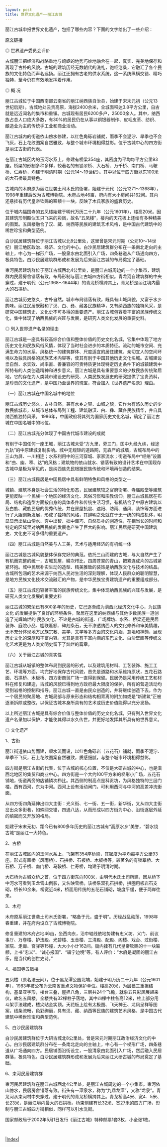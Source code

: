```yaml
---
layout: post
title: 世界文化遗产——丽江古城
---
```


丽江古城申报世界文化遗产，包括了哪些内容？下面的文字给出了一些介绍：

[原文链接](http://www.lijiang.jcy.gov.cn/ljly/201809/t20180918_2363210.shtml)

◎ 世界遗产委员会评价

古城丽江把经济和战略重地与崎岖的地势巧妙地融合在一起，真实、完美地保存和再现了古朴的风貌。古城的建筑历经无数朝代的洗礼，饱经沧桑，它融汇了各个民族的文化特色而声名远扬。丽江还拥有古老的供水系统，这一系统纵横交错、精巧独特，至今仍在有效地发挥着作用。

◎ 概 况

丽江古城位于中国西南部云南省的丽江纳西族自治县，始建于宋末元初（公元13世纪后期）。古城地处云贵高原，海拔2400余米，全城面积达3.8平方公里，自古就是远近闻名的集市和重镇。古城现有居民6200多户，25000余人。其中，纳西族占总人口绝大多数，有30%的居民仍在从事以铜银器制作、皮毛皮革、纺织、酿造业为主的传统手工业和商业活动。

丽江古城内的街道依山傍水修建，以红色角砾岩铺就，雨季不会泥泞、旱季也不会飞灰，石上花纹图案自然雅致，与整个城市环境相得益彰。位于古城中心的四方街是丽江古街的代表。

在丽江古城区内的玉河水系上，修建有桥梁354座，其密度为平均每平方公里93座。桥梁的形制多种多样，较著名的有锁翠桥、大石桥、万千桥、南门桥、马鞍桥、仁寿桥，均建于明清时期（公元14～19世纪）。其中以位于四方街以东100米的大石桥最具特色。

古城内的木府原为丽江世袭土司木氏的衙署，始建于元代（公元1271～1368年），1998年重建后改为古城博物院。木府占地46亩，府内有大小房间共162间。其内还悬挂有历代皇帝钦赐的匾额十一块，反映了木氏家族的盛衰历史。

位于城内福国寺的五凤楼始建于明代万历二十九年（公元1601年），楼高20米。因其建筑形制酷似五只飞来的彩凤，故名“五凤楼”，楼内的天花板上还绘有多种精美的图案。五凤楼融合了汉、藏、纳西等民族的建筑艺术风格，是中国古代建筑中的稀世珍宝和典型范例。

白沙民居建筑群位于丽江古城以北8公里处，这里曾是宋元时期（公元10～14世纪）丽江地区政治、经济、文化的中心。白沙民居建筑群分布在一条南北走向的主轴上，中心为一梯形广场，一股泉水由北面引入广场，四条巷道从广场通向四方，极具特色。白沙民居建筑群形成和发展为后来丽江古城的布局奠定了基础。

束河民居建筑群位于丽江古城西北4公里处，是丽江古城周边的一个小集市，建筑群内民居房舍错落有致，布局形制与丽江古城四方街相似。青龙河自建筑群的中央穿过，建于明代（公元1368～1644年）的青龙桥横跨其上，青龙桥是丽江境内最大的石拱桥。

丽江古城历史悠久，古朴自然。城市布局错落有致，既具有山城风貌，又富于水乡韵味。丽江民居既融和了汉、白、彝、藏各民族精华，又有纳西族的独特风采，是研究中国建筑史、文化史不可多得的重要遗产。丽江古城包容着丰富的民族传统文化，集中体现了纳西民族的兴旺与发展，是研究人类文化发展的重要史料。

◎ 列入世界遗产名录的理由

丽江古城是一座具有较高综合价值和整体价值的历史文化名城，它集中体现了地方历史文化和民族风俗风情，体现了当时社会进步的本质特征。流动的城市空间、充满生命力的水系、风格统一的建筑群体、尺度适宜的居住建筑、亲切宜人的空间环境以及独具风格的民族艺术内容等，使其有别于中国其他历史文化名城。古城建设祟自然、求实效、尚率直、善兼容的可贵特质更体现特定历史条件下的城镇建筑中所特有的人类创造精神和进步意义。丽江古城是具有重要意义的少数民族传统聚居地，它的存在为人类城市建设史的研究、人类民族发展史的研究提供了宝贵资料，是珍贵的文化遗产，是中国乃至世界的瑰宝，符合加入《世界遗产名录》理由。

（一）丽江古城在中国名城中的地位

丽江古城历史悠久，古朴自然，兼有水乡之容、山城之貌，它作为有悠久历史的少数民族城市，从城市总体布局到工程、建筑融汉、白、彝、藏各民族精华，井自具纳西族独特风采。 1986年，中国政府将其列为国家历史文化名城，确定了丽江古城在中国名城中的地位。

（二）丽江古城充分体现了中国古代城市建设的成就

有别于中国任何一座王城，丽江古城未受“方九里，旁三门，国中九经九纬，经途九轨”的中原建城复制影响。城中无规矩的道路网，无森严的城墙，古城布局中的三山为屏、一川相连；水系利用中的三河穿城、家家流水；街道布局中“经络”设置和“曲、幽、窄、达”的风格；建筑物的依山就水、错落有致的设计艺术在中国现存古城中是极为罕见的，是纳西族先民根据民族传统和环境再创造的结果。

（三）丽江古城民居是中国民居中具有鲜明特色和风格的类型之一

城镇、建筑本身是社会生活的物化形态，民居建筑较之官府衙署、寺庙殿堂等建筑更能反映一个民族一个地区的经济文化、风俗习惯和宗教信仰。丽江古城民居在布局、结构和造型方面按自身的具体条件和传统生活习惯，有机结合了中原古建筑以及白族、藏族民居的优秀传统，井在房屋抗震、遮阳、防雨、通风、装饰等方面进行了大胆创新发展，形成了独特的风格，其鲜明之处就在于无一统的构成机体，明显显示出依山傍水、穷中出智、拙中藏巧、自然质朴的创造性，在相当长的时间和特定的区域里对纳西民族的发展也产生了巨大的影响。丽江民居是研究中国建筑史、文化史不可多得的重要遗产。

（四）丽江古城是自然美与人工美，艺术与适用经济的有机统一体

丽江古城是古城风貌整体保存完好的典范。依托三山而建的古城，与大自然产生了有机而完整的统一，古城瓦屋，鳞次栉比，四周苍翠的青山，把紧连成片的古城紧紧环抱。城中民居朴实生动的造型、精美雅致的装饰是纳西族文化与技术的结晶。古城所包涵的艺术来源于纳西人民对生活的深刻理解，体现人民群众的聪明智慧，是地方民族文化技术交流融汇的产物，是中华民族宝贵建筑遗产的重要组成部分。

（五）丽江古城包容著丰富的民族传统文化，集中体现纳西民族的兴旺与发展，是研究人类文化发展的重要史料

丽江古城的繁荣已有800多年的历史，它己逐渐成为滇西北经济文化中心，为民族文化 的发展提供了良好的环境条件，聚居在这里的纳西族与其他少数民族一道创造了光辉灿烂的 民族文化。不论是古城的街道、广场牌坊、水系、桥梁还是民居装饰、庭院小品、槛联匾额、碑刻条石，无不渗透纳西人的文化修养和审美情趣，无不充分体现地方民族宗教、美学、文学等多方面的文化内涵、意境和神韵，展现历史文化的深厚和丰富内容。尤其是具有丰富内涵的东巴文化、白沙壁画等传统文化艺术更是为人类文明史留下了灿烂的篇章。

（六）关于丽江古城的真实性

丽江古城从城镇的整体布局到民居的形式，以及建筑用材料、工艺装饰、施工工艺、环境等方面，均完好地保存古代风貌，首先是道路和水系维持原状，五花石路面、石拱桥、木板桥、四方街商贸广场一直得到保留。民居仍是采用传统工艺和材料在修复和建造，古城的风貌已得到地方政府最大限度的保护，所有的营造活动均受到岩格的控制和指导。丽江古城一直是由民众创造的，井将继续创造下去。作为一个居民的聚居地、古城局部与原来形态和结构相背离的附加物或是“新建筑”正被逐渐拆除或整改，以保证古城本身所具有的艺术或历史价值能得以充分发扬。

以上所述丽江古城是具有综合价值与整体价值的历史文化名城，只有列入世界文化遗产名录加以保护，才能使其得以水久传世，井更好地发挥其所具有的世界意义。

◎ 文化遗产

1、古街

丽江街道依山势而建，顺水流而设，以红色角砾岩（五花石）铺就，雨季不泥泞、旱季不飞灰，石上花纹图案自然雅致，质感细腻，与整个城市环境相得益彰。

四方街是丽江古街的代表，位于古城的核心位置，不仅是大研古城的中心，也是滇西北地区的集贸和商业中心。四方街是一个大约100平方米的梯形小广场，五花石铺地，街道两旁的店铺鳞次栉比。其西侧的制高点是科贡坊，为风格独特的三层门楼。西有西河，东为中河。西河上设有活动闸门，可利用西河与中河的高差冲洗街面。

从四方街四角延伸出四大主街：光义街、七一街、五一街，新华街，又从四大主街岔出众多街巷，如蛛网交错，四通八达，从而形成以四方街为中心、沿街逐层外延的缜密而又开放的格局。

始建于宋末元初、距今已有800多年历史的丽江古城有“高原水乡”美誉，“碧水绕古城”是丽江一大特色。

2、古桥

在丽江古城区内的玉河水系上，飞架有354座桥梁，其密度为平均每平方公里93座。形式有廊桥（风雨桥）、石拱桥、石板桥、木板桥等。较著名的有锁翠桥、大石桥、万千桥、南门桥、马鞍桥、仁寿桥，均建于明清时期。

大石桥为古城众桥之首，位于四方街东向100米，由明代木氏土司所建，因从桥下中河水可看到玉龙雪山倒影，又名映雪桥。该桥系双孔石拱桥，拱圈用板岩石支砌，桥长10余米，桥宽近4米，桥面用传统的五花石铺砌，坡度平缓，便于两岸往来。

3、木府

木府原系丽江世袭土司木氏衙署，“略备于元，盛于明”。历经战乱动荡，1998年春重建，并在府内设立了古城博物院。

修复重建的木府占地46亩，坐西向东，沿中轴线依地势建有忠义坊、义门、前议事厅、万卷楼、护法殿、光碧楼、玉音楼、三清殿、配殿、阁楼、戏台、过街楼、家院、走廊、宫驿等15幢，大大小小计162间。衙内挂有几代皇帝钦赐的十一块匾额，上书“忠义”、“诚心报国”、“辑宁边境”等。有人评价：“木府是凝固的丽江古乐，是当代的创世史诗。”

4、福国寺五凤楼

五凤楼（原名法云间），位于黑龙潭公园北端，始建于明万历二十九年（公元1601年），1983年被公布为云南省重点文物保护单位。楼高20米，为层甍三重担结构，基呈亚字形，楼台三叠，屋担八角，三层共24个飞檐，就象五只彩凤展翅来仪，故名五凤楼。全楼共有32棵柱子落地，其中四棵中柱各高12米，柱上部分用斗架手法建成，楼尖贴金实顶。天花板上绘有太极图、飞天神王、龙凤呈祥等图案，线条流畅，色彩绚丽，具有汉、藏、纳西等民族的建筑艺术风格，是中国古代建筑中稀世珍宝和典型范例。

5、白沙民居建筑群

白沙民居建筑群位于大研古城北8公里处，曾是宋元时期丽江政治经济文化的中心。白沙民居建筑群分布在一条南北走向的主轴上，中心有一个梯形广场，四条巷道从广场通向四方。民居铺面沿街设立，一股清泉由北面引入广场，然后融入民居群落，极具特色。白沙民居建筑群形成和发展为后来丽江大研古城的布局奠定了基础。

6、束河民居建筑群

束河民居建筑群在丽江古城西北4公里处，是丽江古城周边的一个小集市。束河依山傍水，民居房舍错落有致。街头有一潭泉水，称为“九鼎龙潭”，又称“龙泉”。青龙河从束河村中央穿过，建于明代的青龙桥横跨其上。青龙桥高4米、宽4．5米、长23米，是丽江境内最大的石拱桥。桥束侧建有长32米、宽27米的四方广场，形制与丽江古城四方街相似，同样可以引水洗街。

国家邮政局于2002年5月1日发行《丽江古城》特种邮票1套3枚，小全张1枚。

<br/>

|[Index](./)|